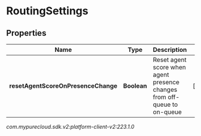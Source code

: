 # RoutingSettings


## Properties

| Name | Type | Description | Notes |
| ------------ | ------------- | ------------- | ------------- |
| **resetAgentScoreOnPresenceChange** | **Boolean** | Reset agent score when agent presence changes from off-queue to on-queue |  [optional] |




_com.mypurecloud.sdk.v2:platform-client-v2:223.1.0_

